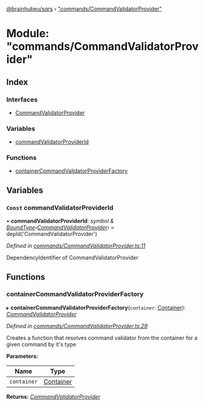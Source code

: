 [@brainhubeu/sqrs](../README.md) › ["commands/CommandValidatorProvider"](_commands_commandvalidatorprovider_.md)

# Module: "commands/CommandValidatorProvider"

## Index

### Interfaces

* [CommandValidatorProvider](../interfaces/_commands_commandvalidatorprovider_.commandvalidatorprovider.md)

### Variables

* [commandValidatorProviderId](_commands_commandvalidatorprovider_.md#const-commandvalidatorproviderid)

### Functions

* [containerCommandValidatorProviderFactory](_commands_commandvalidatorprovider_.md#containercommandvalidatorproviderfactory)

## Variables

### `Const` commandValidatorProviderId

• **commandValidatorProviderId**: *symbol & [BoundType](../interfaces/_di_dependencies_.boundtype.md)‹[CommandValidatorProvider](../interfaces/_commands_commandvalidatorprovider_.commandvalidatorprovider.md)›* = depId<CommandValidatorProvider>('CommandValidatorProvider')

*Defined in [commands/CommandValidatorProvider.ts:11](https://github.com/brainhubeu/sqrs/blob/5e9c52a/packages/sqrs/src/commands/CommandValidatorProvider.ts#L11)*

DependencyIdentifier of CommandValidatorProvider

## Functions

###  containerCommandValidatorProviderFactory

▸ **containerCommandValidatorProviderFactory**(`container`: [Container](../interfaces/_di_container_.container.md)): *[CommandValidatorProvider](../interfaces/_commands_commandvalidatorprovider_.commandvalidatorprovider.md)*

*Defined in [commands/CommandValidatorProvider.ts:29](https://github.com/brainhubeu/sqrs/blob/5e9c52a/packages/sqrs/src/commands/CommandValidatorProvider.ts#L29)*

Creates a function that resolves command validator from the container for a given command by it's type

**Parameters:**

Name | Type |
------ | ------ |
`container` | [Container](../interfaces/_di_container_.container.md) |

**Returns:** *[CommandValidatorProvider](../interfaces/_commands_commandvalidatorprovider_.commandvalidatorprovider.md)*
